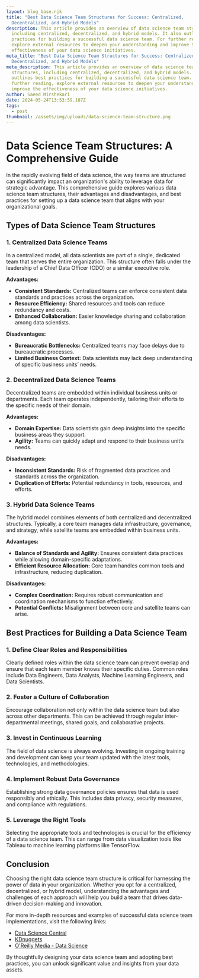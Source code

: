```yaml
---
layout: blog_base.njk
title: "Best Data Science Team Structures for Success: Centralized,
  Decentralized, and Hybrid Models"
description: This article provides an overview of data science team structures,
  including centralized, decentralized, and hybrid models. It also outlines best
  practices for building a successful data science team. For further reading,
  explore external resources to deepen your understanding and improve the
  effectiveness of your data science initiatives.
meta_title: "Best Data Science Team Structures for Success: Centralized,
  Decentralized, and Hybrid Models"
meta_description: This article provides an overview of data science team
  structures, including centralized, decentralized, and hybrid models. It also
  outlines best practices for building a successful data science team. For
  further reading, explore external resources to deepen your understanding and
  improve the effectiveness of your data science initiatives.
author: Saeed Mirshekari
date: 2024-05-24T13:53:59.107Z
tags:
  - post
thumbnail: /assets/img/uploads/data-science-team-structure.png
---
```

# Data Science Team Structures: A Comprehensive Guide

In the rapidly evolving field of data science, the way teams are structured can significantly impact an organization's ability to leverage data for strategic advantage. This comprehensive guide explores various data science team structures, their advantages and disadvantages, and best practices for setting up a data science team that aligns with your organizational goals.

## Types of Data Science Team Structures

### 1. Centralized Data Science Teams

In a centralized model, all data scientists are part of a single, dedicated team that serves the entire organization. This structure often falls under the leadership of a Chief Data Officer (CDO) or a similar executive role.

**Advantages:**
- **Consistent Standards:** Centralized teams can enforce consistent data standards and practices across the organization.
- **Resource Efficiency:** Shared resources and tools can reduce redundancy and costs.
- **Enhanced Collaboration:** Easier knowledge sharing and collaboration among data scientists.

**Disadvantages:**
- **Bureaucratic Bottlenecks:** Centralized teams may face delays due to bureaucratic processes.
- **Limited Business Context:** Data scientists may lack deep understanding of specific business units’ needs.


### 2. Decentralized Data Science Teams

Decentralized teams are embedded within individual business units or departments. Each team operates independently, tailoring their efforts to the specific needs of their domain.

**Advantages:**
- **Domain Expertise:** Data scientists gain deep insights into the specific business areas they support.
- **Agility:** Teams can quickly adapt and respond to their business unit’s needs.

**Disadvantages:**
- **Inconsistent Standards:** Risk of fragmented data practices and standards across the organization.
- **Duplication of Efforts:** Potential redundancy in tools, resources, and efforts.


### 3. Hybrid Data Science Teams

The hybrid model combines elements of both centralized and decentralized structures. Typically, a core team manages data infrastructure, governance, and strategy, while satellite teams are embedded within business units.

**Advantages:**
- **Balance of Standards and Agility:** Ensures consistent data practices while allowing domain-specific adaptations.
- **Efficient Resource Allocation:** Core team handles common tools and infrastructure, reducing duplication.

**Disadvantages:**
- **Complex Coordination:** Requires robust communication and coordination mechanisms to function effectively.
- **Potential Conflicts:** Misalignment between core and satellite teams can arise.


## Best Practices for Building a Data Science Team

### 1. Define Clear Roles and Responsibilities

Clearly defined roles within the data science team can prevent overlap and ensure that each team member knows their specific duties. Common roles include Data Engineers, Data Analysts, Machine Learning Engineers, and Data Scientists.

### 2. Foster a Culture of Collaboration

Encourage collaboration not only within the data science team but also across other departments. This can be achieved through regular inter-departmental meetings, shared goals, and collaborative projects.

### 3. Invest in Continuous Learning

The field of data science is always evolving. Investing in ongoing training and development can keep your team updated with the latest tools, technologies, and methodologies.

### 4. Implement Robust Data Governance

Establishing strong data governance policies ensures that data is used responsibly and ethically. This includes data privacy, security measures, and compliance with regulations.

### 5. Leverage the Right Tools

Selecting the appropriate tools and technologies is crucial for the efficiency of a data science team. This can range from data visualization tools like Tableau to machine learning platforms like TensorFlow.

## Conclusion

Choosing the right data science team structure is critical for harnessing the power of data in your organization. Whether you opt for a centralized, decentralized, or hybrid model, understanding the advantages and challenges of each approach will help you build a team that drives data-driven decision-making and innovation.

For more in-depth resources and examples of successful data science team implementations, visit the following links:

- [Data Science Central](https://www.datasciencecentral.com/)
- [KDnuggets](https://www.kdnuggets.com/)
- [O'Reilly Media - Data Science](https://www.oreilly.com/topics/data-science)

By thoughtfully designing your data science team and adopting best practices, you can unlock significant value and insights from your data assets.
